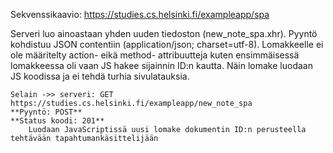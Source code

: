 Sekvenssikaavio:
https://studies.cs.helsinki.fi/exampleapp/spa 

Serveri luo ainoastaan yhden uuden tiedoston (new_note_spa.xhr).
Pyyntö kohdistuu JSON contentiin (application/json; charset=utf-8).
Lomakkeelle ei ole määritelty action- eikä method- attribuutteja kuten ensimmäisessä lomakkeessa oli vaan JS hakee sijainnin ID:n kautta. 
Näin lomake luodaan JS koodissa ja ei tehdä turhia sivulatauksia.

```
Selain ->> serveri: GET https://studies.cs.helsinki.fi/exampleapp/new_note_spa
**Pyyntö: POST**
**Status koodi: 201**
    Luodaan JavaScriptissä uusi lomake dokumentin ID:n perusteella tehtävään tapahtumankäsittelijään
```